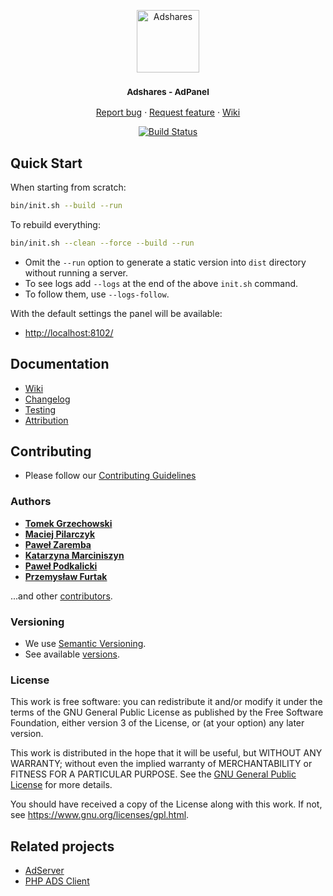 <p align="center">
    <a href="https://adshares.net/" title="Adshares sp. z o.o." target="_blank">
        <img src="https://adshares.net/logos/ads.svg" alt="Adshares" width="100" height="100">
    </a>
</p>
<h3 align="center"><small>Adshares - AdPanel</small></h3>
<p align="center">
    <a href="https://github.com/adshares/adpanel/issues/new?template=bug_report.md&labels=Bug">Report bug</a>
    ·
    <a href="https://github.com/adshares/adpanel/issues/new?template=feature_request.md&labels=New%20Feature">Request feature</a>
    ·
    <a href="https://github.com/adshares/adpanel/wiki">Wiki</a>
</p>
<p align="center">
    <a href="https://travis-ci.org/adshares/adpanel" title="master" target="_blank">
        <img src="https://travis-ci.org/adshares/adpanel.svg?branch=master" alt="Build Status">
    </a>
</p>

## Quick Start

When starting from scratch:

```bash
bin/init.sh --build --run
```

To rebuild everything:

```bash
bin/init.sh --clean --force --build --run
```

- Omit the `--run` option to generate a static version into `dist` directory without running a server. 
- To see logs add `--logs` at the end of the above `init.sh` command.
- To follow them,  use `--logs-follow`.

With the default settings the panel will be available:
- [http://localhost:8102/](http://localhost:8102/)

## Documentation

- [Wiki](https://github.com/adshares/adpanel/wiki)
- [Changelog](CHANGELOG.md)
- [Testing](https://github.com/adshares/adpanel/wiki/Testing)
- [Attribution](https://github.com/adshares/adpanel/oss-attribution/attribution.txt)

## Contributing

- Please follow our [Contributing Guidelines](docs/CONTRIBUTING.md)

### Authors

- **[Tomek Grzechowski](https://github.com/yodahack)**
- **[Maciej Pilarczyk](https://github.com/m-pilarczyk)**
- **[Paweł Zaremba](https://github.com/pawzar)**
- **[Katarzyna Marciniszyn ](https://github.com/Meskat)**
- **[Paweł Podkalicki](https://github.com/PawelPodkalicki)**
- **[Przemysław Furtak](https://github.com/c3zi)**


...and other [contributors](https://github.com/adshares/adpanel/contributors).

### Versioning

- We use [Semantic Versioning](http://semver.org/).
- See available [versions](https://github.com/adshares/adpanel/tags). 

### License

This work is free software: you can redistribute it and/or modify
it under the terms of the GNU General Public License as published by
the Free Software Foundation, either version 3 of the License, or
(at your option) any later version.

This work is distributed in the hope that it will be useful,
but WITHOUT ANY WARRANTY; without even the implied warranty of
MERCHANTABILITY or FITNESS FOR A PARTICULAR PURPOSE. See the
[GNU General Public License](LICENSE) for more details.

You should have received a copy of the License along with this work.
If not, see <https://www.gnu.org/licenses/gpl.html>.

## Related projects

- [AdServer](https://github.com/adshares/adserver)
- [PHP ADS Client](https://github.com/adshares/adpanel-php-client)

